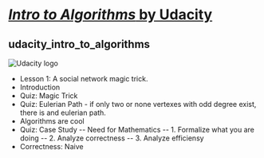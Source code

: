 # [_Intro to Algorithms_ by Udacity](https://classroom.udacity.com/courses/cs215)
## udacity_intro_to_algorithms

![Udacity logo](http://mamuna.com/system/logos/2141/normal/udacity_logo.png)

- Lesson 1: A social network magic trick.
- Introduction
- Quiz: Magic Trick
- Quiz: Eulerian Path - if only two or none vertexes with odd degree exist,
    there is and eulerian path.
- Algorithms are cool
- Quiz: Case Study
-- Need for Mathematics
-- 1. Formalize what you are doing
-- 2. Analyze correctness
-- 3. Analyze efficiensy
- Correctness: Naive